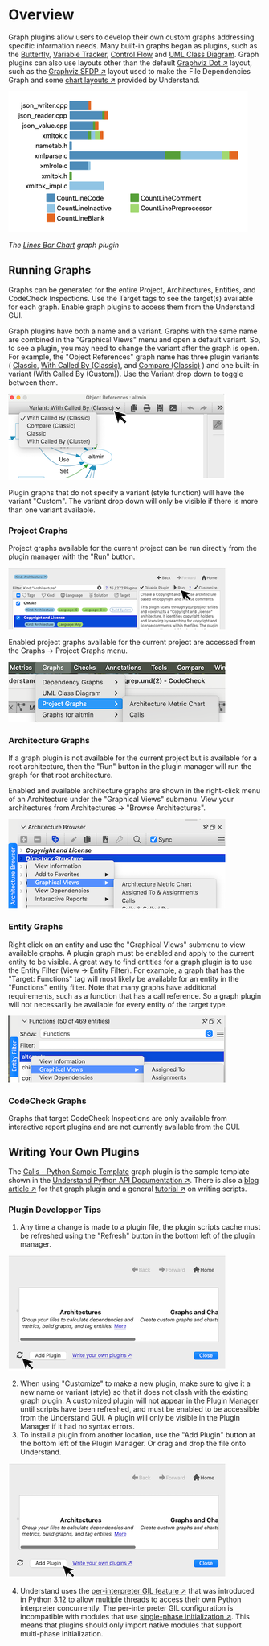 # Overview

Graph plugins allow users to develop their own custom graphs addressing specific information needs. Many built-in graphs began as plugins, such as the [Butterfly](und://plugin/graph/Butterfly-Classic), [Variable Tracker](und://plugin/graph/Variable%20Tracker-Custom), [Control Flow](und://plugin/graph/Control%20Flow-Custom) and [UML Class Diagram](und://plugin/graph/UML%20Class%20Diagram-Custom). Graph plugins can also use layouts other than the default [Graphviz Dot &#8599;](https://graphviz.org/docs/layouts/dot/) layout, such as the [Graphviz SFDP  &#8599;](https://graphviz.org/docs/layouts/sfdp/) layout used to make the File Dependencies Graph and some [chart layouts &#8599;](https://github.com/stinb/plugins/blob/main/Graph/Charts/README.md) provided by Understand.

![image](../../.doc/home_graph.png)

*The [Lines Bar Chart](und://plugin/graph/Lines%20Bar%20Chart-Custom) graph plugin*

## Running Graphs

Graphs can be generated for the entire Project, Architectures, Entities, and CodeCheck Inspections. Use the Target tags to see the target(s) available for each graph. Enable graph plugins to access them from the Understand GUI.

Graph plugins have both a name and a variant. Graphs with the same name are combined in the "Graphical Views" menu and open a default variant. So, to see a plugin, you may need to change the variant after the graph is open. For example, the "Object References" graph name has three plugin variants ( [Classic](und://plugin/graph/Object%20References-Classic), [With Called By (Classic)](und://plugin/graph/Object%20References-With%20Called%20By%20%28Classic%29), and [Compare (Classic)](und://plugin/graph/Object%20References-Compare%20%28Classic%29) )  and one built-in variant (With Called By (Custom)). Use the Variant drop down to toggle between them.

![image](variants.png)

Plugin graphs that do not specify a variant (style function) will have the variant "Custom". The variant drop down will only be visible if there is more than one variant available.

### Project Graphs

Project graphs available for the current project can be run directly from the plugin manager with the "Run" button.

![image](../../.doc/run_arch.png)

Enabled project graphs available for the current project are accessed from the Graphs -> Project Graphs menu.

![image](run_project.png)

### Architecture Graphs

If a graph plugin is not available for the current project but is available for a root architecture, then the "Run" button in the plugin manager will run the graph for that root architecture.

Enabled and available architecture graphs are shown in the right-click menu of an Architecture under the "Graphical Views" submenu. View your architectures from Architectures -> "Browse Architectures".

![image](run_arch.png)

### Entity Graphs

Right click on an entity and use the "Graphical Views" submenu to view available graphs. A plugin graph must be enabled and apply to the current entity to be visible. A great way to find entities for a graph plugin is to use the Entity Filter (View -> Entity Filter). For example, a graph that has the "Target: Functions" tag will most likely be available for an entity in the "Functions" entity filter. Note that many graphs have additional requirements, such as a function that has a call reference. So a graph plugin will not necessarily be available for every entity of the target type.

![image](run_entity.png)

### CodeCheck Graphs

Graphs that target CodeCheck Inspections are only available from interactive report plugins and are not currently available from the GUI.

## Writing Your Own Plugins

The [Calls - Python Sample Template](und://plugin/graph/Calls-Python%20Sample%20Template) graph plugin is the sample template shown in the [Understand Python API Documentation &#8599;](https://docs.scitools.com/manuals/python/graph.html). There is also a [blog article &#8599;](https://blog.scitools.com/making-a-custom-call-tree/) for that graph plugin and a general [tutorial &#8599;](https://scitools.freshdesk.com/support/solutions/articles/70000582855) on writing scripts.

### Plugin Developper Tips

1. Any time a change is made to a plugin file, the plugin scripts cache must be refreshed using the "Refresh" button in the bottom left of the plugin manager.

![image](../../.doc/refresh.png)

2. When using "Customize" to make a new plugin, make sure to give it a new name or variant (style) so that it does not clash with the existing graph plugin. A customized plugin will not appear in the Plugin Manager until scripts have been refreshed, and must be enabled to be accessible from the Understand GUI. A plugin will only be visible in the Plugin Manager if it had no syntax errors.
3. To install a plugin from another location, use the "Add Plugin" button at the bottom left of the Plugin Manager. Or drag and drop the file onto Understand.

![image](../../.doc/add_plugin.png)

4. Understand uses the [per-interpreter GIL feature &#8599;](https://peps.python.org/pep-0684/) that was introduced in Python 3.12 to allow multiple threads to access their own Python interpreter concurrently. The per-interpreter GIL configuration is incompatible with modules that use [single-phase initialization  &#8599;](https://docs.python.org/3/c-api/module.html#single-phase-initialization). This means that plugins should only import native modules that support multi-phase initialization.
